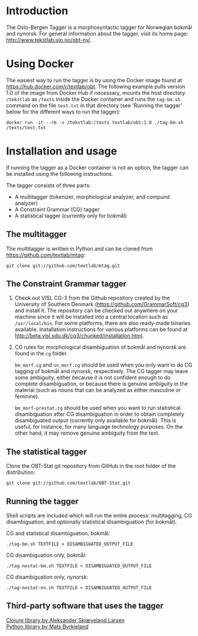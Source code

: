 Introduction
============

The Oslo-Bergen Tagger is a morphosyntactic tagger for Norwegian bokm&aring;l and nynorsk.
For general information about the tagger, visit its home page: <http://www.tekstlab.uio.no/obt-ny/>.

Using Docker
============
The easiest way to run the tagger is by using the Docker image found at https://hub.docker.com/r/textlab/obt.
The following example pulls version 1.0 of the image from Docker Hub if necessary, mounts the host directory `/tekstlab` 
as `/texts` inside the Docker container and runs the `tag-bm.sh` command on the file `test.txt` in
that directory (see 'Running the tagger' below for the different ways to run the tagger):

    docker run -it --rm -v /tekstlab:/texts textlab/obt:1.0 ./tag-bm.sh /texts/test.txt

Installation and usage
======================
If running the tagger as a Docker container is not an option, the tagger can be installed using the 
following instructions.

The tagger consists of three parts:

* A multitagger (tokenizer, morphological analyzer, and compund analyzer)
* A Constraint Grammar (CG) tagger
* A statistical tagger (currently only for bokm&aring;l)

The multitagger
---------------

The multitagger is written in Python and can be cloned from https://github.com/textlab/mtag:

    git clone git://github.com/textlab/mtag.git

The Constraint Grammar tagger
-----------------------------

1. Check out VISL CG-3 from the Github repository created by 
the University of Southern Denmark (<https://github.com/GrammarSoft/cg3>) and install it. The repository can be
checked out anywhere on your machine since it will be installed into a central
location such as `/usr/local/bin`. For some platforms, there are also ready-made
binaries available. Installation instructions for various 
platforms can be found at <http://beta.visl.sdu.dk/cg3/chunked/installation.html>.

2. CG rules for morphological disambiguation of bokm&aring;l and nynorsk are found in the `cg` folder.

	`bm_morf.cg` and `nn_morf.cg` should be used when you only want to do CG tagging of bokm&aring;l and nynorsk, respectively. 
The CG tagger may leave some ambiguity, either because it is not confident enough to do complete
disambiguation, or because there is genuine ambiguity in the material (such as nouns that can be analyzed as either
masculine or feminine).

	`bm_morf-prestat.cg` should be used when you want to run statistical disambiguation after CG disambiguation in order
to obtain completely disambiguated output (currently only available for bokm&aring;l). This is useful, for instance, 
for many language technology purposes. On the other hand, it may remove genuine ambiguity from the text.


The statistical tagger
----------------------

Clone the OBT-Stat git repository from GitHub in the root folder of the distribution:

    git clone git://github.com/textlab/OBT-Stat.git


Running the tagger
------------------

Shell scripts are included which will run the entire process: multitagging,
CG disambiguation, and optionally statistical disambiguation (for bokm&aring;l).

CG and statistical disambiguation, bokm&aring;l:

	./tag-bm.sh TEXTFILE > DISAMBIGUATED_OUTPUT_FILE

CG disambiguation only, bokm&aring;l:

	./tag-nostat-bm.sh TEXTFILE > DISAMBIGUATED_OUTPUT_FILE

CG disambiguation only, nynorsk:

	./tag-nostat-nn.sh TEXTFILE > DISAMBIGUATED_OUTPUT_FILE



Third-party software that uses the tagger
-----------------------------------------

[Clojure library by Aleksander Skj&aelig;veland Larsen](https://github.com/ogrim/clj-obt)  
[Python library by Mats Byrkjeland](https://github.com/draperunner/obt)

